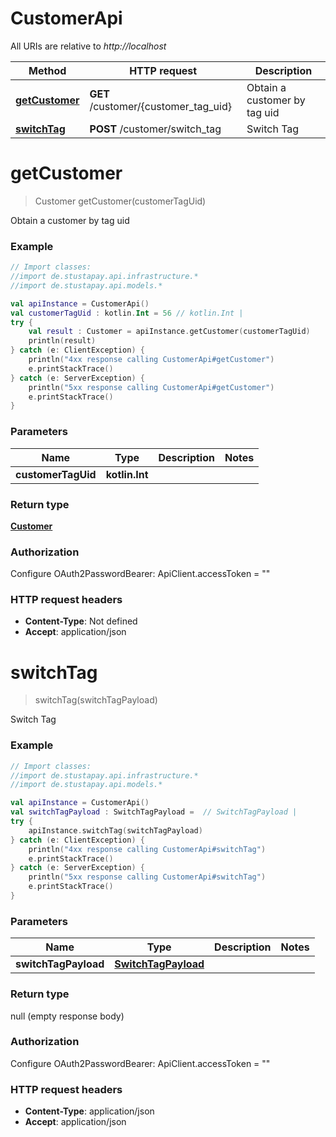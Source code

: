# CustomerApi

All URIs are relative to *http://localhost*

Method | HTTP request | Description
------------- | ------------- | -------------
[**getCustomer**](CustomerApi.md#getCustomer) | **GET** /customer/{customer_tag_uid} | Obtain a customer by tag uid
[**switchTag**](CustomerApi.md#switchTag) | **POST** /customer/switch_tag | Switch Tag


<a id="getCustomer"></a>
# **getCustomer**
> Customer getCustomer(customerTagUid)

Obtain a customer by tag uid

### Example
```kotlin
// Import classes:
//import de.stustapay.api.infrastructure.*
//import de.stustapay.api.models.*

val apiInstance = CustomerApi()
val customerTagUid : kotlin.Int = 56 // kotlin.Int | 
try {
    val result : Customer = apiInstance.getCustomer(customerTagUid)
    println(result)
} catch (e: ClientException) {
    println("4xx response calling CustomerApi#getCustomer")
    e.printStackTrace()
} catch (e: ServerException) {
    println("5xx response calling CustomerApi#getCustomer")
    e.printStackTrace()
}
```

### Parameters

Name | Type | Description  | Notes
------------- | ------------- | ------------- | -------------
 **customerTagUid** | **kotlin.Int**|  |

### Return type

[**Customer**](Customer.md)

### Authorization


Configure OAuth2PasswordBearer:
    ApiClient.accessToken = ""

### HTTP request headers

 - **Content-Type**: Not defined
 - **Accept**: application/json

<a id="switchTag"></a>
# **switchTag**
> switchTag(switchTagPayload)

Switch Tag

### Example
```kotlin
// Import classes:
//import de.stustapay.api.infrastructure.*
//import de.stustapay.api.models.*

val apiInstance = CustomerApi()
val switchTagPayload : SwitchTagPayload =  // SwitchTagPayload | 
try {
    apiInstance.switchTag(switchTagPayload)
} catch (e: ClientException) {
    println("4xx response calling CustomerApi#switchTag")
    e.printStackTrace()
} catch (e: ServerException) {
    println("5xx response calling CustomerApi#switchTag")
    e.printStackTrace()
}
```

### Parameters

Name | Type | Description  | Notes
------------- | ------------- | ------------- | -------------
 **switchTagPayload** | [**SwitchTagPayload**](SwitchTagPayload.md)|  |

### Return type

null (empty response body)

### Authorization


Configure OAuth2PasswordBearer:
    ApiClient.accessToken = ""

### HTTP request headers

 - **Content-Type**: application/json
 - **Accept**: application/json

